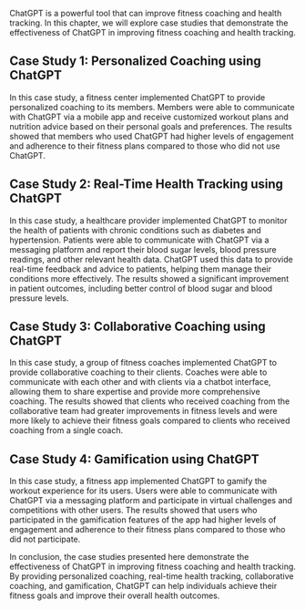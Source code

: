 

ChatGPT is a powerful tool that can improve fitness coaching and health tracking. In this chapter, we will explore case studies that demonstrate the effectiveness of ChatGPT in improving fitness coaching and health tracking.

Case Study 1: Personalized Coaching using ChatGPT
-------------------------------------------------

In this case study, a fitness center implemented ChatGPT to provide personalized coaching to its members. Members were able to communicate with ChatGPT via a mobile app and receive customized workout plans and nutrition advice based on their personal goals and preferences. The results showed that members who used ChatGPT had higher levels of engagement and adherence to their fitness plans compared to those who did not use ChatGPT.

Case Study 2: Real-Time Health Tracking using ChatGPT
-----------------------------------------------------

In this case study, a healthcare provider implemented ChatGPT to monitor the health of patients with chronic conditions such as diabetes and hypertension. Patients were able to communicate with ChatGPT via a messaging platform and report their blood sugar levels, blood pressure readings, and other relevant health data. ChatGPT used this data to provide real-time feedback and advice to patients, helping them manage their conditions more effectively. The results showed a significant improvement in patient outcomes, including better control of blood sugar and blood pressure levels.

Case Study 3: Collaborative Coaching using ChatGPT
--------------------------------------------------

In this case study, a group of fitness coaches implemented ChatGPT to provide collaborative coaching to their clients. Coaches were able to communicate with each other and with clients via a chatbot interface, allowing them to share expertise and provide more comprehensive coaching. The results showed that clients who received coaching from the collaborative team had greater improvements in fitness levels and were more likely to achieve their fitness goals compared to clients who received coaching from a single coach.

Case Study 4: Gamification using ChatGPT
----------------------------------------

In this case study, a fitness app implemented ChatGPT to gamify the workout experience for its users. Users were able to communicate with ChatGPT via a messaging platform and participate in virtual challenges and competitions with other users. The results showed that users who participated in the gamification features of the app had higher levels of engagement and adherence to their fitness plans compared to those who did not participate.

In conclusion, the case studies presented here demonstrate the effectiveness of ChatGPT in improving fitness coaching and health tracking. By providing personalized coaching, real-time health tracking, collaborative coaching, and gamification, ChatGPT can help individuals achieve their fitness goals and improve their overall health outcomes.
